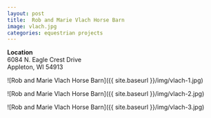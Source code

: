 ```yaml
---
layout: post
title:  Rob and Marie Vlach Horse Barn
image: vlach.jpg
categories: equestrian projects
---
```


**Location**  
6084 N. Eagle Crest Drive  
Appleton, WI 54913

![Rob and Marie Vlach Horse Barn]({{ site.baseurl }}/img/vlach-1.jpg)

![Rob and Marie Vlach Horse Barn]({{ site.baseurl }}/img/vlach-2.jpg)

![Rob and Marie Vlach Horse Barn]({{ site.baseurl }}/img/vlach-3.jpg)